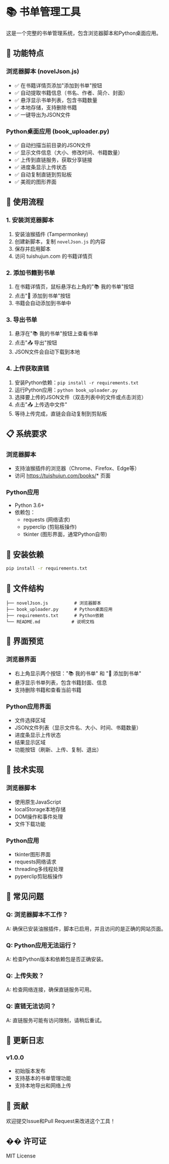 # 📚 书单管理工具

这是一个完整的书单管理系统，包含浏览器脚本和Python桌面应用。

## 🎯 功能特点

### 浏览器脚本 (novelJson.js)
- ✅ 在书籍详情页添加"添加到书单"按钮
- ✅ 自动提取书籍信息（书名、作者、简介、封面）
- ✅ 悬浮显示书单列表，包含书籍数量
- ✅ 本地存储，支持删除书籍
- ✅ 一键导出为JSON文件

### Python桌面应用 (book_uploader.py)
- ✅ 自动扫描当前目录的JSON文件
- ✅ 显示文件信息（大小、修改时间、书籍数量）
- ✅ 上传到直链服务，获取分享链接
- ✅ 进度条显示上传状态
- ✅ 自动复制直链到剪贴板
- ✅ 美观的图形界面

## 🚀 使用流程

### 1. 安装浏览器脚本
1. 安装油猴插件 (Tampermonkey)
2. 创建新脚本，复制 `novelJson.js` 的内容
3. 保存并启用脚本
4. 访问 tuishujun.com 的书籍详情页

### 2. 添加书籍到书单
1. 在书籍详情页，鼠标悬浮右上角的"📚 我的书单"按钮
2. 点击"📖 添加到书单"按钮
3. 书籍会自动添加到书单中

### 3. 导出书单
1. 悬浮在"📚 我的书单"按钮上查看书单
2. 点击"📤 导出"按钮
3. JSON文件会自动下载到本地

### 4. 上传获取直链
1. 安装Python依赖：`pip install -r requirements.txt`
2. 运行Python应用：`python book_uploader.py`
3. 选择要上传的JSON文件（双击列表中的文件或点击浏览）
4. 点击"📤 上传选中文件"
5. 等待上传完成，直链会自动复制到剪贴板

## 📋 系统要求

### 浏览器脚本
- 支持油猴插件的浏览器（Chrome、Firefox、Edge等）
- 访问 https://tuishujun.com/books/* 页面

### Python应用
- Python 3.6+
- 依赖包：
  - requests (网络请求)
  - pyperclip (剪贴板操作)
  - tkinter (图形界面，通常Python自带)

## 🔧 安装依赖

```bash
pip install -r requirements.txt
```

## 📁 文件结构

```
├── novelJson.js          # 浏览器脚本
├── book_uploader.py      # Python桌面应用
├── requirements.txt      # Python依赖
└── README.md            # 说明文档
```

## 🎨 界面预览

### 浏览器界面
- 右上角显示两个按钮："📚 我的书单" 和 "📖 添加到书单"
- 悬浮显示书单列表，包含书籍封面、信息
- 支持删除书籍和查看当前书籍

### Python应用界面
- 文件选择区域
- JSON文件列表（显示文件名、大小、时间、书籍数量）
- 进度条显示上传状态
- 结果显示区域
- 功能按钮（刷新、上传、复制、退出）

## 🔗 技术实现

### 浏览器脚本
- 使用原生JavaScript
- localStorage本地存储
- DOM操作和事件处理
- 文件下载功能

### Python应用
- tkinter图形界面
- requests网络请求
- threading多线程处理
- pyperclip剪贴板操作

## 🐛 常见问题

### Q: 浏览器脚本不工作？
A: 确保已安装油猴插件，脚本已启用，并且访问的是正确的网站页面。

### Q: Python应用无法运行？
A: 检查Python版本和依赖包是否正确安装。

### Q: 上传失败？
A: 检查网络连接，确保直链服务可用。

### Q: 直链无法访问？
A: 直链服务可能有访问限制，请稍后重试。

## 📝 更新日志

### v1.0.0
- 初始版本发布
- 支持基本的书单管理功能
- 支持本地导出和网络上传

## 🤝 贡献

欢迎提交Issue和Pull Request来改进这个工具！

## �� 许可证

MIT License 